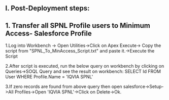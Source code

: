 ## I. Post-Deployment steps:

## 1. Transfer all SPNL Profile users to Minimum Access- Salesforce Profile

1.Log into Workbench -> Open Utilities->Click on Apex Execute-> Copy the script from "SPNL_To_MinAccess_Script.txt" and paste it.->Execute the Script

2.After script is executed, run the below query on workbench by clicking on  Queries->SOQL Query and see the result on workbench:
SELECT Id FROM User WHERE Profile.Name = 'IQVIA SPNL'

3.If zero records are found from above query then open salesforce->Setup->All Profiles->Open 'IQVIA SPNL'->Click on Delete->Ok.


